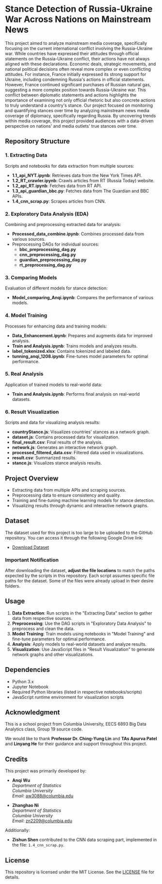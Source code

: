 # **Stance Detection of Russia-Ukraine War Across Nations on Mainstream News**

This project aimed to analyze mainstream media coverage, specifically focusing on the current international conflict involving the Russia-Ukraine war. While countries have expressed their attitudes through official statements on the Russia-Ukraine conflict, their actions have not always aligned with these declarations. Economic deals, strategic movements, and national political decisions often reveal more complex or even conflicting attitudes.
For instance, France initially expressed its strong support for Ukraine, including condemning Russia's actions in official statements. However, France continued significant purchases of Russian natural gas, suggesting a more complex position towards Russia-Ukraine war. This conflict between diplomatic statements and actions highlights the importance of examining not only official rhetoric but also concrete actions to truly understand a country's stance.
Our project focused on monitoring and quantifying stances over time by analyzing mainstream news media coverage of diplomacy, specifically regarding Russia. By uncovering trends within media coverage, this project provided audiences with a data-driven perspective on nations' and media outlets' true stances over time.

## **Repository Structure**

### **1. Extracting Data**
Scripts and notebooks for data extraction from multiple sources:
- **1.1_api_NYT.ipynb**: Retrieves data from the New York Times API.
- **1.2_RT_crawler.ipynb**: Crawls articles from RT (Russia Today) website.
- **1.2_api_RT.ipynb**: Fetches data from RT API.
- **1.3_api_guardian_bbc.py**: Fetches data from The Guardian and BBC APIs.
- **1.4_cnn_scrap.py**: Scrapes articles from CNN.

### **2. Exploratory Data Analysis (EDA)**
Combining and preprocessing extracted data for analysis:
- **Processed_data_combine.ipynb**: Combines processed data from various sources.
- Preprocessing DAGs for individual sources:
  - **bbc_preprocessing_dag.py**
  - **cnn_preprocessing_dag.py**
  - **guardian_preprocessing_dag.py**
  - **rt_preprocessing_dag.py**

### **3. Comparing Models**
Evaluation of different models for stance detection:
- **Model_comparing_Anqi.ipynb**: Compares the performance of various models.

### **4. Model Training**
Processes for enhancing data and training models:
- **Data_Enhancement.ipynb**: Prepares and augments data for improved analysis.
- **Train and Analysis.ipynb**: Trains models and analyzes results.
- **label_tokenized.xlsx**: Contains tokenized and labeled data.
- **tunning_anqi_1208.ipynb**: Fine-tunes model parameters for optimal performance.

### **5. Real Analysis**
Application of trained models to real-world data:
- **Train and Analysis.ipynb**: Performs final analysis on real-world datasets.

### **6. Result Visualization**
Scripts and data for visualizing analysis results:
- **countryStance.js**: Visualizes countries' stances as a network graph.
- **dataset.js**: Contains processed data for visualization.
- **final_result.csv**: Final results of the analysis.
- **network.js**: Generates an interactive network graph.
- **processed_filtered_data.csv**: Filtered data used in visualizations.
- **result.csv**: Summarized results.
- **stance.js**: Visualizes stance analysis results.

## **Project Overview**
- Extracting data from multiple APIs and scraping sources.
- Preprocessing data to ensure consistency and quality.
- Training and fine-tuning machine learning models for stance detection.
- Visualizing results through dynamic and interactive network graphs.

## **Dataset**
The dataset used for this project is too large to be uploaded to the GitHub repository. You can access it through the following Google Drive link:

- [Download Dataset](https://drive.google.com/your-dataset-link-here)

### **Important Notification**
After downloading the dataset, **adjust the file locations** to match the paths expected by the scripts in this repository. 
Each script assumes specific file paths for the dataset. Some of the files were already upload in their desire folders.

## **Usage**
1. **Data Extraction**: Run scripts in the "Extracting Data" section to gather data from respective sources.
2. **Preprocessing**: Use the DAG scripts in "Exploratory Data Analysis" to preprocess and clean the data.
3. **Model Training**: Train models using notebooks in "Model Training" and fine-tune parameters for optimal performance.
4. **Analysis**: Apply models to real-world datasets and analyze results.
5. **Visualization**: Use JavaScript files in "Result Visualization" to generate network graphs and other visualizations.

## **Dependencies**
- Python 3.x
- Jupyter Notebook
- Required Python libraries (listed in respective notebooks/scripts)
- JavaScript runtime environment for visualization scripts

## **Acknowledgment**
This is a school project from Columbia University, EECS 6893 Big Data Analytics class, Group 19 source code. 

We would like to thank **Professor Dr. Ching-Yung Lin** and **TAs Apurva Patel** and **Linyang He** for their guidance and support throughout this project.

## **Credits**
This project was primarily developed by:
- **Anqi Wu**  
  *Department of Statistics*  
  *Columbia University*  
  *Email*: aw3088@columbia.edu  

- **Zhanghao Ni**  
  *Department of Statistics*  
  *Columbia University*  
  *Email*: zn2209@columbia.edu  

Additionally:
- **Zishun Shen** contributed to the CNN data scraping part, implemented in the file: `1.4_cnn_scrap.py`.

## **License**
This repository is licensed under the MIT License. See the [LICENSE](LICENSE) file for details.
